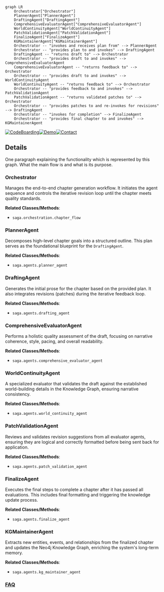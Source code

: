 ```mermaid
graph LR
    Orchestrator["Orchestrator"]
    PlannerAgent["PlannerAgent"]
    DraftingAgent["DraftingAgent"]
    ComprehensiveEvaluatorAgent["ComprehensiveEvaluatorAgent"]
    WorldContinuityAgent["WorldContinuityAgent"]
    PatchValidationAgent["PatchValidationAgent"]
    FinalizeAgent["FinalizeAgent"]
    KGMaintainerAgent["KGMaintainerAgent"]
    Orchestrator -- "invokes and receives plan from" --> PlannerAgent
    Orchestrator -- "provides plan to and invokes" --> DraftingAgent
    DraftingAgent -- "returns draft to" --> Orchestrator
    Orchestrator -- "provides draft to and invokes" --> ComprehensiveEvaluatorAgent
    ComprehensiveEvaluatorAgent -- "returns feedback to" --> Orchestrator
    Orchestrator -- "provides draft to and invokes" --> WorldContinuityAgent
    WorldContinuityAgent -- "returns feedback to" --> Orchestrator
    Orchestrator -- "provides feedback to and invokes" --> PatchValidationAgent
    PatchValidationAgent -- "returns validated patches to" --> Orchestrator
    Orchestrator -- "provides patches to and re-invokes for revisions" --> DraftingAgent
    Orchestrator -- "invokes for completion" --> FinalizeAgent
    Orchestrator -- "provides final chapter to and invokes" --> KGMaintainerAgent
```

[![CodeBoarding](https://img.shields.io/badge/Generated%20by-CodeBoarding-9cf?style=flat-square)](https://github.com/CodeBoarding/GeneratedOnBoardings)[![Demo](https://img.shields.io/badge/Try%20our-Demo-blue?style=flat-square)](https://www.codeboarding.org/demo)[![Contact](https://img.shields.io/badge/Contact%20us%20-%20contact@codeboarding.org-lightgrey?style=flat-square)](mailto:contact@codeboarding.org)

## Details

One paragraph explaining the functionality which is represented by this graph. What the main flow is and what is its purpose.

### Orchestrator
Manages the end-to-end chapter generation workflow. It initiates the agent sequence and controls the iterative revision loop until the chapter meets quality standards.


**Related Classes/Methods**:

- `saga.orchestration.chapter_flow`


### PlannerAgent
Decomposes high-level chapter goals into a structured outline. This plan serves as the foundational blueprint for the `DraftingAgent`.


**Related Classes/Methods**:

- `saga.agents.planner_agent`


### DraftingAgent
Generates the initial prose for the chapter based on the provided plan. It also integrates revisions (patches) during the iterative feedback loop.


**Related Classes/Methods**:

- `saga.agents.drafting_agent`


### ComprehensiveEvaluatorAgent
Performs a holistic quality assessment of the draft, focusing on narrative coherence, style, pacing, and overall readability.


**Related Classes/Methods**:

- `saga.agents.comprehensive_evaluator_agent`


### WorldContinuityAgent
A specialized evaluator that validates the draft against the established world-building details in the Knowledge Graph, ensuring narrative consistency.


**Related Classes/Methods**:

- `saga.agents.world_continuity_agent`


### PatchValidationAgent
Reviews and validates revision suggestions from all evaluator agents, ensuring they are logical and correctly formatted before being sent back for application.


**Related Classes/Methods**:

- `saga.agents.patch_validation_agent`


### FinalizeAgent
Executes the final steps to complete a chapter after it has passed all evaluations. This includes final formatting and triggering the knowledge update process.


**Related Classes/Methods**:

- `saga.agents.finalize_agent`


### KGMaintainerAgent
Extracts new entities, events, and relationships from the finalized chapter and updates the Neo4j Knowledge Graph, enriching the system's long-term memory.


**Related Classes/Methods**:

- `saga.agents.kg_maintainer_agent`




### [FAQ](https://github.com/CodeBoarding/GeneratedOnBoardings/tree/main?tab=readme-ov-file#faq)